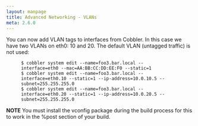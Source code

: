 ```yaml
---
layout: manpage
title: Advanced Networking - VLANs
meta: 2.6.0
---
```


<p>You can now add VLAN tags to interfaces from Cobbler. In this case we have two VLANs on eth0: 10 and 20. The default VLAN (untagged traffic) is not used:</p>

<p><figure class="highlight"><pre><code class="language-bash" data-lang="bash">$ cobbler system edit --name=foo3.bar.local --interface=eth0 --mac=AA:BB:CC:DD:EE:F0 --static=1
$ cobbler system edit --name=foo3.bar.local --interface=eth0.10 --static=1 --ip-address=10.0.10.5 --subnet=255.255.255.0
$ cobbler system edit --name=foo3.bar.local --interface=eth0.20 --static=1 --ip-address=10.0.20.5 --subnet=255.255.255.0</code></pre></figure></p>

<p><strong>NOTE</strong> You must install the vconfig package during the build process for this to work in the %post section of your build.</p>
